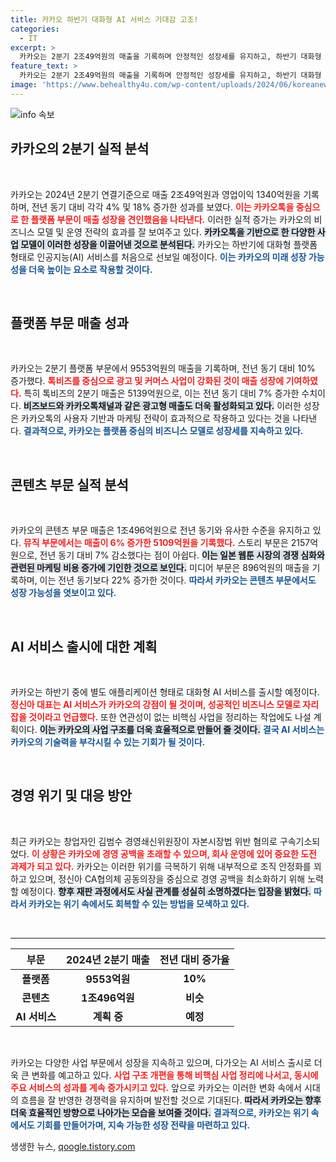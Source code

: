 ```yaml
---
title: 카카오 하반기 대화형 AI 서비스 기대감 고조!
categories:
  - IT
excerpt: >
  카카오는 2분기 2조49억원의 매출을 기록하며 안정적인 성장세를 유지하고, 하반기 대화형 AI 서비스 출시 계획을 밝혔다. 그러나 김범수 창업자는 자본시장법 위반 혐의로 구속기소됐다. 카카오는 비핵심 사업 정리에 나설 예정이다.
feature_text: >
  카카오는 2분기 2조49억원의 매출을 기록하며 안정적인 성장세를 유지하고, 하반기 대화형 AI 서비스 출시 계획을 밝혔다. 그러나 김범수 창업자는 자본시장법 위반 혐의로 구속기소됐다. 카카오는 비핵심 사업 정리에 나설 예정이다.
image: 'https://www.behealthy4u.com/wp-content/uploads/2024/06/koreanews.jpg'
---
```


<p><img src="https://www.behealthy4u.com/wp-content/uploads/2024/06/koreanews.jpg" alt="info 속보" /></p>

<h2 data-ke-size="size26">카카오의 2분기 실적 분석</h2>  

<p data-ke-size="size16">&nbsp;</p>  

<p>카카오는 2024년 2분기 연결기준으로 매출 2조49억원과 영업이익 1340억원을 기록하며, 전년 동기 대비 각각 4% 및 18% 증가한 성과를 보였다. <b><span style="color: #ee2323;">이는 카카오톡을 중심으로 한 플랫폼 부문이 매출 성장을 견인했음을 나타낸다.</span></b> 이러한 실적 증가는 카카오의 비즈니스 모델 및 운영 전략의 효과를 잘 보여주고 있다. <b><span style="background-color: #21538527;">카카오톡을 기반으로 한 다양한 사업 모델이 이러한 성장을 이끌어낸 것으로 분석된다.</span></b> 카카오는 하반기에 대화형 플랫폼 형태로 인공지능(AI) 서비스를 처음으로 선보일 예정이다. <b><span style="color: #1a5490;">이는 카카오의 미래 성장 가능성을 더욱 높이는 요소로 작용할 것이다.</span></b>  </p>

<p data-ke-size="size16">&nbsp;</p>  

<h2 data-ke-size="size26">플랫폼 부문 매출 성과</h2>  

<p data-ke-size="size16">&nbsp;</p>  

<p>카카오는 2분기 플랫폼 부문에서 9553억원의 매출을 기록하며, 전년 동기 대비 10% 증가했다. <b><span style="color: #ee2323;">톡비즈를 중심으로 광고 및 커머스 사업이 강화된 것이 매출 성장에 기여하였다.</span></b> 특히 톡비즈의 2분기 매출은 5139억원으로, 이는 전년 동기 대비 7% 증가한 수치이다. <b><span style="background-color: #21538527;">비즈보드와 카카오톡채널과 같은 광고형 매출도 더욱 활성화되고 있다.</span></b> 이러한 성장은 카카오톡의 사용자 기반과 마케팅 전략이 효과적으로 작용하고 있다는 것을 나타낸다. <b><span style="color: #1a5490;">결과적으로, 카카오는 플랫폼 중심의 비즈니스 모델로 성장세를 지속하고 있다.</span></b>  </p>

<p data-ke-size="size16">&nbsp;</p>  

<h2 data-ke-size="size26">콘텐츠 부문 실적 분석</h2>  

<p data-ke-size="size16">&nbsp;</p>  

<p>카카오의 콘텐츠 부문 매출은 1조496억원으로 전년 동기와 유사한 수준을 유지하고 있다. <b><span style="color: #ee2323;">뮤직 부문에서는 매출이 6% 증가한 5109억원을 기록했다.</span></b> 스토리 부문은 2157억원으로, 전년 동기 대비 7% 감소했다는 점이 아쉽다. <b><span style="background-color: #21538527;">이는 일본 웹툰 시장의 경쟁 심화와 관련된 마케팅 비용 증가에 기인한 것으로 보인다.</span></b> 미디어 부문은 896억원의 매출을 기록하며, 이는 전년 동기보다 22% 증가한 것이다. <b><span style="color: #1a5490;">따라서 카카오는 콘텐츠 부문에서도 성장 가능성을 엿보이고 있다.</span></b>  </p>

<p data-ke-size="size16">&nbsp;</p>  

<h2 data-ke-size="size26">AI 서비스 출시에 대한 계획</h2>  

<p data-ke-size="size16">&nbsp;</p>  

<p>카카오는 하반기 중에 별도 애플리케이션 형태로 대화형 AI 서비스를 출시할 예정이다. <b><span style="color: #ee2323;">정신아 대표는 AI 서비스가 카카오의 강점이 될 것이며, 성공적인 비즈니스 모델로 자리 잡을 것이라고 언급했다.</span></b> 또한 연관성이 없는 비핵심 사업을 정리하는 작업에도 나설 계획이다. <b><span style="background-color: #21538527;">이는 카카오의 사업 구조를 더욱 효율적으로 만들어 줄 것이다.</span></b> <b><span style="color: #1a5490;">결국 AI 서비스는 카카오의 기술력을 부각시킬 수 있는 기회가 될 것이다.</span></b>  </p>

<p data-ke-size="size16">&nbsp;</p>  

<h2 data-ke-size="size26">경영 위기 및 대응 방안</h2>  

<p data-ke-size="size16">&nbsp;</p>  

<p>최근 카카오는 창업자인 김범수 경영쇄신위원장이 자본시장법 위반 혐의로 구속기소되었다. <b><span style="color: #ee2323;">이 상황은 카카오에 경영 공백을 초래할 수 있으며, 회사 운영에 있어 중요한 도전 과제가 되고 있다.</span></b> 카카오는 이러한 위기를 극복하기 위해 내부적으로 조직 안정화를 꾀하고 있으며, 정신아 CA협의체 공동의장을 중심으로 경영 공백을 최소화하기 위해 노력할 예정이다. <b><span style="background-color: #21538527;">향후 재판 과정에서도 사실 관계를 성실히 소명하겠다는 입장을 밝혔다.</span></b> <b><span style="color: #1a5490;">따라서 카카오는 위기 속에서도 회복할 수 있는 방법을 모색하고 있다.</span></b>  </p>

<p data-ke-size="size16">&nbsp;</p>  

<hr>  

<table>  
  <thead>  
    <tr>  
      <th style="text-align: center; height: 17px;"><b>부문</b></th>  
      <th style="text-align: center; height: 17px;"><b>2024년 2분기 매출</b></th>  
      <th style="text-align: center; height: 17px;"><b>전년 대비 증가율</b></th>  
    </tr>  
  </thead>  
  <tbody>  
    <tr>  
      <td style="text-align: center; height: 17px;"><b>플랫폼</b></td>  
      <td style="text-align: center; height: 17px;"><b>9553억원</b></td>  
      <td style="text-align: center; height: 17px;"><b>10%</b></td>  
    </tr>  
    <tr>  
      <td style="text-align: center; height: 17px;"><b>콘텐츠</b></td>  
      <td style="text-align: center; height: 17px;"><b>1조496억원</b></td>  
      <td style="text-align: center; height: 17px;"><b>비슷</b></td>  
    </tr>  
    <tr>  
      <td style="text-align: center; height: 17px;"><b>AI 서비스</b></td>  
      <td style="text-align: center; height: 17px;"><b>계획 중</b></td>  
      <td style="text-align: center; height: 17px;"><b>예정</b></td>  
    </tr>  
  </tbody>  
</table>  

<p data-ke-size="size16">&nbsp;</p>  

<p>카카오는 다양한 사업 부문에서 성장을 지속하고 있으며, 다가오는 AI 서비스 출시로 더욱 큰 변화를 예고하고 있다. <b><span style="color: #ee2323;">사업 구조 개편을 통해 비핵심 사업 정리에 나서고, 동시에 주요 서비스의 성과를 계속 증가시키고 있다.</span></b> 앞으로 카카오는 이러한 변화 속에서 시대의 흐름을 잘 반영한 경쟁력을 유지하며 발전할 것으로 기대된다. <b><span style="background-color: #21538527;">따라서 카카오는 향후 더욱 효율적인 방향으로 나아가는 모습을 보여줄 것이다.</span></b> <b><span style="color: #1a5490;">결과적으로, 카카오는 위기 속에서도 기회를 만들어가며, 지속 가능한 성장 전략을 마련하고 있다.</span></b>  </p>
생생한 뉴스, <a href="https://qoogle.tistory.com" rel="dofollow">qoogle.tistory.com</a>



